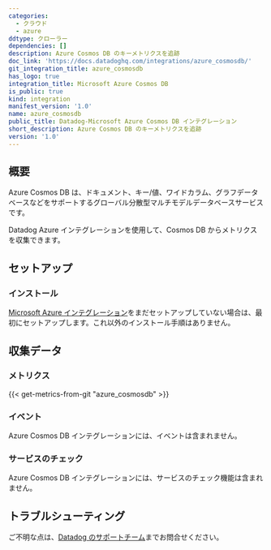 ```yaml
---
categories:
  - クラウド
  - azure
ddtype: クローラー
dependencies: []
description: Azure Cosmos DB のキーメトリクスを追跡
doc_link: 'https://docs.datadoghq.com/integrations/azure_cosmosdb/'
git_integration_title: azure_cosmosdb
has_logo: true
integration_title: Microsoft Azure Cosmos DB
is_public: true
kind: integration
manifest_version: '1.0'
name: azure_cosmosdb
public_title: Datadog-Microsoft Azure Cosmos DB インテグレーション
short_description: Azure Cosmos DB のキーメトリクスを追跡
version: '1.0'
---
```

## 概要

Azure Cosmos DB は、ドキュメント、キー/値、ワイドカラム、グラフデータベースなどをサポートするグローバル分散型マルチモデルデータベースサービスです。

Datadog Azure インテグレーションを使用して、Cosmos DB からメトリクスを収集できます。

## セットアップ

### インストール

[Microsoft Azure インテグレーション][1]をまだセットアップしていない場合は、最初にセットアップします。これ以外のインストール手順はありません。

## 収集データ

### メトリクス
{{< get-metrics-from-git "azure_cosmosdb" >}}


### イベント

Azure Cosmos DB インテグレーションには、イベントは含まれません。

### サービスのチェック

Azure Cosmos DB インテグレーションには、サービスのチェック機能は含まれません。

## トラブルシューティング

ご不明な点は、[Datadog のサポートチーム][3]までお問合せください。

[1]: https://docs.datadoghq.com/ja/integrations/azure/
[2]: https://github.com/DataDog/dogweb/blob/prod/integration/azure_cosmosdb/azure_cosmosdb_metadata.csv
[3]: https://docs.datadoghq.com/ja/help/